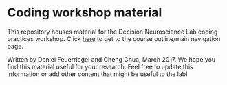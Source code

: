 # Coding workshop material
This repository houses material for the Decision Neuroscience Lab coding practices workshop. Click [here](https://github.com/Decision-Neuroscience-Lab/coding-workshop-material/blob/master/Coding%20Workshop%20DNLab.md) to get to the course outline/main navigation page.

Written by Daniel Feuerriegel and Cheng Chua, March 2017. We hope you find this material useful for your research. Feel free to update this information or add other content that might be useful to the lab!


